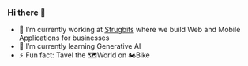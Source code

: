 ### Hi there 👋

- 🔭 I’m currently working at [Strugbits](https://www.strugbits.com/) where we build Web and Mobile Applications for businesses 
- 🌱 I’m currently learning Generative AI
- ⚡ Fun fact: Tavel the 🗺️World on 🏍️Bike

